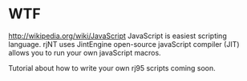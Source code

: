 # WTF #

http://wikipedia.org/wiki/JavaScript
JavaScript is easiest scripting language. rjNT uses JintEngine open-source javaScript compiler (JIT) allows you to run your own javaScript macros.


Tutorial about how to write your own rj95 scripts coming soon.